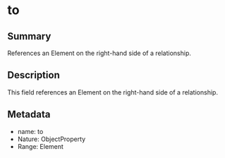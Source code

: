 <!-- Automatically generated by spec-parser v2.0.0 on 2023-12-27T15:02:03.969017+00:00 -->
<!-- SPDX-License-Identifier: Community-Spec-1.0 -->

# to

## Summary

References an Element on the right-hand side of a relationship.


## Description

This field references an Element on the right-hand side of a relationship.


## Metadata

- name: to
- Nature: ObjectProperty
- Range: Element




